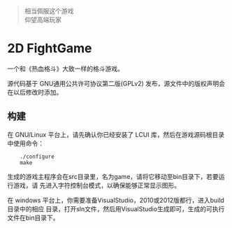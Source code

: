 >相当佩服这个游戏<br>
>仰望高端玩家

2D FightGame
================

一个和《热血格斗》大致一样的格斗游戏。

源代码基于 GNU通用公共许可协议第二版(GPLv2) 发布，源文件中的版权声明会在以后修改时添加。

## 构建

在 GNU/Linux 平台上，请先确认你已经安装了 LCUI 库，然后在游戏源码根目录中使用命令：

```shell
	./configure
	make
```

生成的游戏主程序会在src目录里，名为game，请将它移动至bin目录下，若要运行游戏，请
先进入字符控制台模式，以确保能够正常显示图形。

在 windows 平台上，你需要准备VisualStudio，2010或2012版都行，进入build目录中的相应
目录，打开sln文件，然后用VisualStudio生成即可，生成的可执行文件在bin目录下。